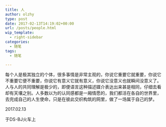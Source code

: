 ```yaml
---
title: 人
author: olzhy
type: post
date: 2017-02-13T14:19:02+00:00
url: /posts/people.html
wip_template:
  - right-sidebar
categories:
  - 随笔
tags:
  - 随笔

---
```

每个人是极其独立的个体，很多事情是非常主观的，你说它重要它就重要，你说它不重要它便不重要，你说它有意义它就有意义，你说它没意义也就瞬间没意义了。人与人的共同理解是极少的，即便语言这种描述媒介表达出来甚是相同，仔细去看却有天壤之别。人多数以为的认同感都是一厢情愿的，我们都活在各自的世界里，去完成自己的人生使命，只是在彼此交织构筑的网里，做了一场属于自己的梦。

2017.02.13
  
于DS-BJ火车上
